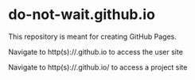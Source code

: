 # do-not-wait.github.io
This repository is meant for creating GitHub Pages.

Navigate to http(s)://<username>.github.io to access the user site

Navigate to http(s)://<username>.github.io/<repository> to access a project site
